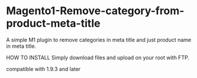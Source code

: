 # Magento1-Remove-category-from-product-meta-title
A simple M1 plugin to remove categories in meta title and just product name in meta title.

HOW TO INSTALL
Simply download files and upload on your root with FTP.

compatible with 1.9.3 and later 
